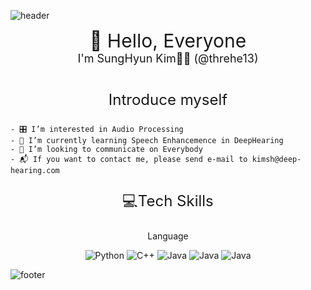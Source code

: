 ![header](https://capsule-render.vercel.app/api?type=waving&color=auto&height=300&section=header&text=Developer%20SH&fontSize=50)

<div align='center'>
    <span style='font-size:30px;'>🍷 Hello, Everyone</span><br>
    <span style='font-size:18px;'>I'm SungHyun Kim👋🏻 (@threhe13)</span>
<div>
<br>
<p style='font-size:24px;'>
    Introduce myself
</p>
<div align='left'>

    - 🎛️ I’m interested in Audio Processing
    - 📖 I’m currently learning Speech Enhancemence in DeepHearing
    - 💬 I’m looking to communicate on Everybody
    - 📬 If you want to contact me, please send e-mail to kimsh@deep-hearing.com

<div>

<div align='center'>
    <p style='font-size:24px'>
        💻Tech Skills
    </p>
    <p>Language</p>
    <img alt="Python" src="https://img.shields.io/badge/Python-3776AB.png?&style=for-the-badge&logo=Python&logoColor=white">
    <img alt="C++" src="https://img.shields.io/badge/C%2B%2B-00599C.png?&style=for-the-badge&logo=C%2B%2B&logoColor=white">
    <img alt="Java" src="https://img.shields.io/badge/Java-007396.png?&style=for-the-badge&logo=Java&logoColor=white">
    <img alt="Java" src="https://img.shields.io/badge/Javascript-F7DF1E.png?&style=for-the-badge&logo=Javascript&logoColor=white">
    <img alt="Java" src="https://img.shields.io/badge/Dart-0175C2.png?&style=for-the-badge&logo=Dart&logoColor=white">

</div>

<!---
threhe13/threhe13 is a ✨ special ✨ repository because its `README.md` (this file) appears on your GitHub profile.
You can click the Preview link to take a look at your changes.
--->

![footer](https://capsule-render.vercel.app/api?type=waving&color=auto&height=100&section=footer&fontSize=90)
